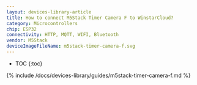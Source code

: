 ```yaml
---
layout: devices-library-article
title: How to connect M5Stack Timer Camera F to WinstarCloud?
category: Microcontrollers
chip: ESP32
connectivity: HTTP, MQTT, WIFI, Bluetooth
vendor: M5Stack
deviceImageFileName: m5stack-timer-camera-f.svg
---
```


* TOC
{:toc}

{% include /docs/devices-library/guides/m5stack-timer-camera-f.md %}
